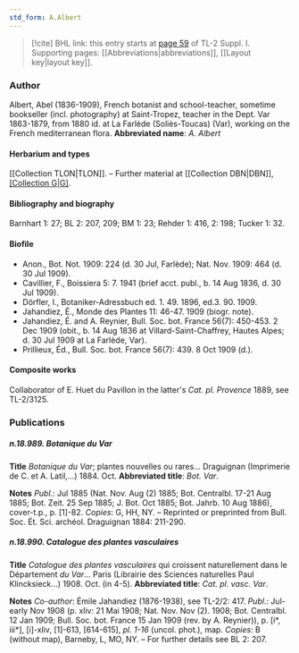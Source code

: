 ```yaml
---
std_form: A.Albert
---
```


> [!cite] BHL link: this entry starts at [page 59](https://www.biodiversitylibrary.org/page/33264748) of TL-2 Suppl. I.
> Supporting pages: [[Abbreviations|abbreviations]], [[Layout key|layout key]].

### Author

Albert, Abel (1836-1909), French botanist and school-teacher, sometime bookseller (incl. photography) at Saint-Tropez, teacher in the Dept. Var 1863-1879, from 1880 id. at La Farlède (Soliès-Toucas) (Var), working on the French mediterranean flora. 
**Abbreviated name**: *A. Albert*

#### Herbarium and types

[[Collection TLON|TLON]]. – Further material at [[Collection DBN|DBN]], [[Collection G|G]](50).

#### Bibliography and biography

Barnhart 1: 27; BL 2: 207, 209; BM 1: 23; Rehder 1: 416, 2: 198; Tucker 1: 32.

#### Biofile

- Anon., Bot. Not. 1909: 224 (d. 30 Jul, Farlède); Nat. Nov. 1909: 464 (d. 30 Jul 1909).
- Cavillier, F., Boissiera 5: 7. 1941 (brief acct. publ., b. 14 Aug 1836, d. 30 Jul 1909).
- Dörfler, I., Botaniker-Adressbuch ed. 1. 49. 1896, ed.3. 90. 1909.
- Jahandiez, É., Monde des Plantes 11: 46-47. 1909 (biogr. note).
- Jahandiez, É. and A. Reynier, Bull. Soc. bot. France 56(7): 450-453. 2 Dec 1909 (obit., b. 14 Aug 1836 at Villard-Saint-Chaffrey, Hautes Alpes; d. 30 Jul 1909 at La Farlède, Var).
- Prillieux, Éd., Bull. Soc. bot. France 56(7): 439. 8 Oct 1909 (d.).

#### Composite works

Collaborator of E. Huet du Pavillon in the latter's *Cat. pl. Provence* 1889, see TL-2/3125.

### Publications

##### n.18.989. Botanique du Var

**Title**
*Botanique du Var*; plantes nouvelles ou rares... Draguignan (Imprimerie de C. et A. Latil,...) 1884. Oct.
**Abbreviated title**: *Bot. Var*.

**Notes**
*Publ*.: Jul 1885 (Nat. Nov. Aug (2) 1885; Bot. Centralbl. 17-21 Aug 1885; Bot. Zeit. 25 Sep 1885; J. Bot. Oct 1885; Bot. Jahrb. 10 Aug 1886), cover-t.p., p. \[1\]-82. *Copies*: G, HH, NY. – Reprinted or preprinted from Bull. Soc. Ét. Sci. archéol. Draguignan 1884: 211-290.

##### n.18.990. Catalogue des plantes vasculaires

**Title**
*Catalogue des plantes vasculaires* qui croissent naturellement dans le Département *du Var*... Paris (Librairie des Sciences naturelles Paul Klincksieck...) 1908. Oct. (in 4-5).
**Abbreviated title**: *Cat. pl. vasc. Var*.

**Notes**
*Co-author*: Émile Jahandiez (1876-1938), see TL-2/2: 417.
*Publ*.: Jul-early Nov 1908 (p. xliv: 21 Mai 1908; Nat. Nov. Nov (2). 1908; Bot. Centralbl. 12 Jan 1909; Bull. Soc. bot. France 15 Jan 1909 (rev. by A. Reynier)), p. \[i\*, iii\*\], \[i\]-xliv, \[1\]-613, \[614-615\], *pl. 1-16* (uncol. phot.), map. *Copies*: B (without map), Barneby, L, MO, NY. – For further details see BL 2: 207.

